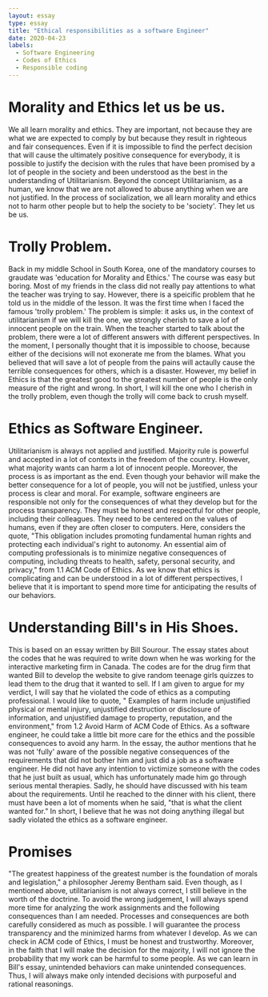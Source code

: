 ```yaml
---
layout: essay
type: essay
title: "Ethical responsibilities as a software Engineer"
date: 2020-04-23
labels:
  - Software Engineering
  - Codes of Ethics
  - Responsible coding
---
```

# Morality and Ethics let us be us.
We all learn morality and ethics. They are important, not because they are what we are expected to comply by but because they result in righteous and fair consequences. Even if it is impossible to find the perfect decision that will cause the ultimately positive consequence for everybody, it is possible to justify the decision with the rules that have been promised by a lot of people in the society and been understood as the best in the understanding of Utilitarianism. Beyond the concept Utilitarianism, as a human, we know that we are not allowed to abuse anything when we are not justified. In the process of socialization, we all learn morality and ethics not to harm other people but to help the society to be 'society'. They let us be us.

# Trolly Problem.
Back in my middle School in South Korea, one of the mandatory courses to graudate was 'education for Morality and Ethics.' The course was easy but boring. Most of my friends in the class did not really pay attentions to what the teacher was trying to say. However, there is a speicific problem that he told us in the middle of the lesson. It was the first time when I faced the famous 'trolly problem.' The problem is simple: it asks us, in the context of utilitarianism if we will kill the one, we strongly cherish to save a lof of innocent people on the train. When the teacher started to talk about the problem, there were a lot of different answers with different perspectives. In the moment, I personally thought that it is impossible to choose, because either of the decisions will not exonerate me from the blames. What you believed that will save a lot of people from the pains will actaully cause the terrible consequences for others, which is a disaster. However, my belief in Ethics is that the greatest good to the greatest number of people is the only measure of the right and wrong. In short, I will kill the one who I cherish in the trolly problem, even though the trolly will come back to crush myself.

# Ethics as Software Engineer.
Utilitarianism is always not applied and justified. Majority rule is powerful and accepted in a lot of contexts in the freedom of the country. However, what majority wants can harm a lot of innocent people. Moreover, the process is as important as the end. Even though your behavior will make the better consequence for a lot of people, you will not be justified, unless your process is clear and moral. For example, software engineers are responsible not only for the consequences of what they develop but for the process transparency. They must be honest and respectful for other people, including their colleagues. They need to be centered on the values of humans, even if they are often closer to computers. Here, considers the quote, "This obligation includes promoting fundamental human rights and protecting each individual's right to autonomy. An essential aim of computing professionals is to minimize negative consequences of computing, including threats to health, safety, personal security, and privacy," from 1.1 ACM Code of Ethics. As we know that ethics is complicating and can be understood in a lot of different perspectives, I believe that it is important to spend more time for anticipating the results of our behaviors.

# Understanding Bill's in His Shoes.
This is based on an essay written by Bill Sourour. The essay states about the codes that he was required to write down when he was working for the interactive marketing firm in Canada. The codes are for the drug firm that wanted Bill to develop the website to give random teenage girls quizzes to lead them to the drug that it wanted to sell. If I am given to argue for my verdict, I will say that he violated the code of ethics as a computing professional. I would like to quote, " Examples of harm include unjustified physical or mental injury, unjustified destruction or disclosure of information, and unjustified damage to property, reputation, and the environment," from 1.2 Avoid Harm of ACM Code of Ethics. As a software engineer, he could take a little bit more care for the ethics and the possible consequences to avoid any harm. In the essay, the author mentions that he was not 'fully' aware of the possible negative consequences of the requirements that did not bother him and just did a job as a software engineer. He did not have any intention to victimize someone with the codes that he just built as usual, which has unfortunately made him go through serious mental therapies. Sadly, he should have discussed with his team about the requirements. Until he reached to the dinner with his client, there must have been a lot of moments when he said, "that is what the client wanted for." In short, I believe that he was not doing anything illegal but sadly violated the ethics as a software engineer.

# Promises
"The greatest happiness of the greatest number is the foundation of morals and legislation," a philosopher Jeremy Bentham said. Even though, as I mentioned above, utilitarianism is not always correct, I still believe in the worth of the doctrine. To avoid the wrong judgement, I will always spend more time for analyzing the work assignments and the following consequences than I am needed. Processes and consequences are both carefully considered as much as possible. I will guarantee the process transparency and the minimized harms from whatever I develop. As we can check in ACM code of Ethics, I must be honest and trustworthy. Moreover, in the faith that I will make the decision for the majority, I will not ignore the probability that my work can be harmful to some people. As we can learn in Bill's essay, unintended behaviors can make unintended consequences. Thus, I will always make only intended decisions with purposeful and rational reasonings. 








